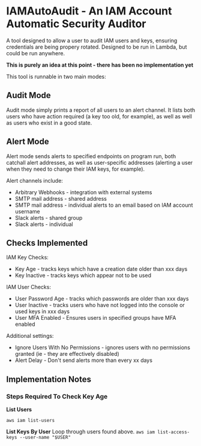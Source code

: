 # IAMAutoAudit - An IAM Account Automatic Security Auditor

A tool designed to allow a user to audit IAM users and keys, ensuring credentials are being propery rotated. Designed to be run in Lambda, but could be run anywhere.

**This is purely an idea at this point - there has been no implementation yet**

This tool is runnable in two main modes:

## Audit Mode
Audit mode simply prints a report of all users to an alert channel. It lists both users who have action required (a key too old, for example),
as well as well as users who exist in a good state.

## Alert Mode
Alert mode sends alerts to specified endpoints on program run, both catchall alert addresses, as well as user-specific addresses (alerting a user when they need to change their IAM keys, for example).

Alert channels include:

 * Arbitrary Webhooks - integration with external systems
 * SMTP mail address - shared address
 * SMTP mail address - individual alerts to an email based on IAM account username
 * Slack alerts - shared group
 * Slack alerts - individual

## Checks Implemented

IAM Key Checks:
 * Key Age - tracks keys which have a creation date older than xxx days
 * Key Inactive - tracks keys which appear not to be used

IAM User Checks:
 * User Password Age - tracks which passwords are older than xxx days
 * User Inactive - tracks users who have not logged into the console or used keys in xxx days
 * User MFA Enabled - Ensures users in specified groups have MFA enabled

Additional settings:
 * Ignore Users With No Permissions - ignores users with no permissions granted (ie - they are effectively disabled)
 * Alert Delay - Don't send alerts more than every xx days

## Implementation Notes

### Steps Required To Check Key Age

**List Users**

`aws iam list-users`

**List Keys By User**
Loop through users found above.
`aws iam list-access-keys --user-name "$USER"`
